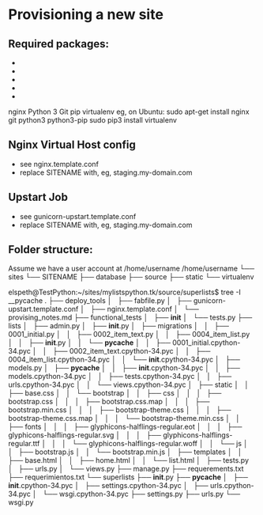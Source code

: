 Provisioning a new site
=======================
## Required packages:
*
*
*
*
*
nginx
Python 3
Git
pip
virtualenv
eg, on Ubuntu:
sudo apt-get install nginx git python3 python3-pip
sudo pip3 install virtualenv
## Nginx Virtual Host config
* see nginx.template.conf
* replace SITENAME with, eg, staging.my-domain.com
## Upstart Job
* see gunicorn-upstart.template.conf
* replace SITENAME with, eg, staging.my-domain.com
## Folder structure:
Assume we have a user account at /home/username
/home/username
└── sites
└── SITENAME
├── database
├── source
├── static
└── virtualenv





elspeth@TestPython:~/sites/mylistspython.tk/source/superlists$ tree -I __pycache
.
├── deploy_tools
│   ├── fabfile.py
│   ├── gunicorn-upstart.template.conf
│   ├── nginx.template.conf
│   └── provising_notes.md
├── functional_tests
│   ├── __init__
│   └── tests.py
├── lists
│   ├── admin.py
│   ├── __init__.py
│   ├── migrations
│   │   ├── 0001_initial.py
│   │   ├── 0002_item_text.py
│   │   ├── 0004_item_list.py
│   │   ├── __init__.py
│   │   └── __pycache__
│   │       ├── 0001_initial.cpython-34.pyc
│   │       ├── 0002_item_text.cpython-34.pyc
│   │       ├── 0004_item_list.cpython-34.pyc
│   │       └── __init__.cpython-34.pyc
│   ├── models.py
│   ├── __pycache__
│   │   ├── __init__.cpython-34.pyc
│   │   ├── models.cpython-34.pyc
│   │   ├── tests.cpython-34.pyc
│   │   ├── urls.cpython-34.pyc
│   │   └── views.cpython-34.pyc
│   ├── static
│   │   ├── base.css
│   │   └── bootstrap
│   │       ├── css
│   │       │   ├── bootstrap.css
│   │       │   ├── bootstrap.css.map
│   │       │   ├── bootstrap.min.css
│   │       │   ├── bootstrap-theme.css
│   │       │   ├── bootstrap-theme.css.map
│   │       │   └── bootstrap-theme.min.css
│   │       ├── fonts
│   │       │   ├── glyphicons-halflings-regular.eot
│   │       │   ├── glyphicons-halflings-regular.svg
│   │       │   ├── glyphicons-halflings-regular.ttf
│   │       │   └── glyphicons-halflings-regular.woff
│   │       └── js
│   │           ├── bootstrap.js
│   │           └── bootstrap.min.js
│   ├── templates
│   │   ├── base.html
│   │   ├── home.html
│   │   └── list.html
│   ├── tests.py
│   ├── urls.py
│   └── views.py
├── manage.py
├── requerements.txt
├── requerimientos.txt
└── superlists
    ├── __init__.py
    ├── __pycache__
    │   ├── __init__.cpython-34.pyc
    │   ├── settings.cpython-34.pyc
    │   ├── urls.cpython-34.pyc
    │   └── wsgi.cpython-34.pyc
    ├── settings.py
    ├── urls.py
    └── wsgi.py

